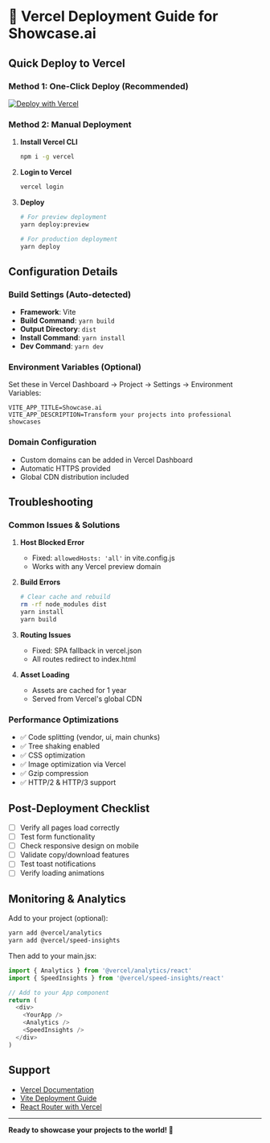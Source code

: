 # 🚀 Vercel Deployment Guide for Showcase.ai

## Quick Deploy to Vercel

### Method 1: One-Click Deploy (Recommended)
[![Deploy with Vercel](https://vercel.com/button)](https://vercel.com/new/clone?repository-url=YOUR_GITHUB_REPO_URL)

### Method 2: Manual Deployment

1. **Install Vercel CLI**
   ```bash
   npm i -g vercel
   ```

2. **Login to Vercel**
   ```bash
   vercel login
   ```

3. **Deploy**
   ```bash
   # For preview deployment
   yarn deploy:preview
   
   # For production deployment
   yarn deploy
   ```

## Configuration Details

### Build Settings (Auto-detected)
- **Framework**: Vite
- **Build Command**: `yarn build`
- **Output Directory**: `dist`
- **Install Command**: `yarn install`
- **Dev Command**: `yarn dev`

### Environment Variables (Optional)
Set these in Vercel Dashboard → Project → Settings → Environment Variables:

```
VITE_APP_TITLE=Showcase.ai
VITE_APP_DESCRIPTION=Transform your projects into professional showcases
```

### Domain Configuration
- Custom domains can be added in Vercel Dashboard
- Automatic HTTPS provided
- Global CDN distribution included

## Troubleshooting

### Common Issues & Solutions

1. **Host Blocked Error**
   - Fixed: `allowedHosts: 'all'` in vite.config.js
   - Works with any Vercel preview domain

2. **Build Errors**
   ```bash
   # Clear cache and rebuild
   rm -rf node_modules dist
   yarn install
   yarn build
   ```

3. **Routing Issues**
   - Fixed: SPA fallback in vercel.json
   - All routes redirect to index.html

4. **Asset Loading**
   - Assets are cached for 1 year
   - Served from Vercel's global CDN

### Performance Optimizations
- ✅ Code splitting (vendor, ui, main chunks)
- ✅ Tree shaking enabled
- ✅ CSS optimization
- ✅ Image optimization via Vercel
- ✅ Gzip compression
- ✅ HTTP/2 & HTTP/3 support

## Post-Deployment Checklist

- [ ] Verify all pages load correctly
- [ ] Test form functionality
- [ ] Check responsive design on mobile
- [ ] Validate copy/download features
- [ ] Test toast notifications
- [ ] Verify loading animations

## Monitoring & Analytics

Add to your project (optional):
```bash
yarn add @vercel/analytics
yarn add @vercel/speed-insights
```

Then add to your main.jsx:
```javascript
import { Analytics } from '@vercel/analytics/react'
import { SpeedInsights } from '@vercel/speed-insights/react'

// Add to your App component
return (
  <div>
    <YourApp />
    <Analytics />
    <SpeedInsights />
  </div>
)
```

## Support

- [Vercel Documentation](https://vercel.com/docs)
- [Vite Deployment Guide](https://vitejs.dev/guide/static-deploy.html#vercel)
- [React Router with Vercel](https://vercel.com/guides/deploying-react-with-vercel)

---

**Ready to showcase your projects to the world! 🌟**